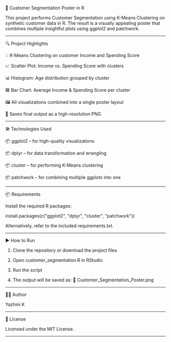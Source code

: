 
🧩 Customer Segmentation Poster in R

This project performs Customer Segmentation using K-Means Clustering on synthetic customer data in R. The result is a visually appealing poster that combines multiple insightful plots using ggplot2 and patchwork.


---

🔍 Project Highlights

💡 K-Means Clustering on customer Income and Spending Score

📈 Scatter Plot: Income vs. Spending Score with clusters

📊 Histogram: Age distribution grouped by cluster

🟦 Bar Chart: Average Income & Spending Score per cluster

🖼️ All visualizations combined into a single poster layout

💾 Saves final output as a high-resolution PNG



---

🛠️ Technologies Used

📦 ggplot2 – for high-quality visualizations

📦 dplyr – for data transformation and wrangling

📦 cluster – for performing K-Means clustering

📦 patchwork – for combining multiple ggplots into one



---

📦 Requirements

Install the required R packages:

install.packages(c("ggplot2", "dplyr", "cluster", "patchwork"))

Alternatively, refer to the included requirements.txt.


---

▶️ How to Run

1. Clone the repository or download the project files


2. Open customer_segmentation.R in RStudio


3. Run the script


4. The output will be saved as:
📁 Customer_Segmentation_Poster.png




---

👩‍💻 Author

Yazhini K


---

📄 License

Licensed under the MIT License.


---
